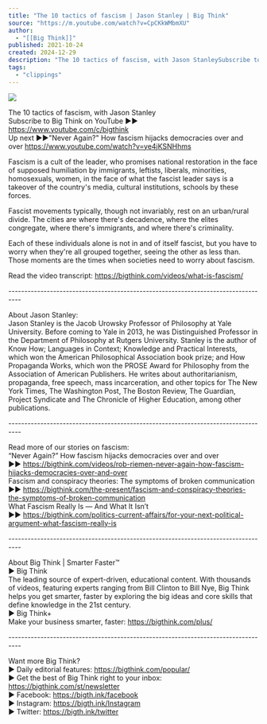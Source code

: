 ```yaml
---
title: "The 10 tactics of fascism | Jason Stanley | Big Think"
source: "https://m.youtube.com/watch?v=CpCKkWMbmXU"
author:
  - "[[Big Think]]"
published: 2021-10-24
created: 2024-12-29
description: "The 10 tactics of fascism, with Jason StanleySubscribe to Big Think on YouTube ►► https://www.youtube.com/c/bigthinkUp next ►►\"Never Again?\" How fascism hijacks democracies over and over https://www"
tags:
  - "clippings"
---
```

![](https://www.youtube.com/watch?v=CpCKkWMbmXU)  

The 10 tactics of fascism, with Jason Stanley  
Subscribe to Big Think on YouTube ►► https://www.youtube.com/c/bigthink  
Up next ►►"Never Again?" How fascism hijacks democracies over and over https://www.youtube.com/watch?v=ye4jKSNHhms  
  
Fascism is a cult of the leader, who promises national restoration in the face of supposed humiliation by immigrants, leftists, liberals, minorities, homosexuals, women, in the face of what the fascist leader says is a takeover of the country's media, cultural institutions, schools by these forces.  
  
Fascist movements typically, though not invariably, rest on an urban/rural divide. The cities are where there's decadence, where the elites congregate, where there's immigrants, and where there's criminality.  
  
Each of these individuals alone is not in and of itself fascist, but you have to worry when they're all grouped together, seeing the other as less than. Those moments are the times when societies need to worry about fascism.  
  
Read the video transcript: https://bigthink.com/videos/what-is-fascism/  
  
\----------------------------------------------------------------------------------  
  
About Jason Stanley:  
Jason Stanley is the Jacob Urowsky Professor of Philosophy at Yale University. Before coming to Yale in 2013, he was Distinguished Professor in the Department of Philosophy at Rutgers University. Stanley is the author of Know How; Languages in Context; Knowledge and Practical Interests, which won the American Philosophical Association book prize; and How Propaganda Works, which won the PROSE Award for Philosophy from the Association of American Publishers. He writes about authoritarianism, propaganda, free speech, mass incarceration, and other topics for The New York Times, The Washington Post, The Boston Review, The Guardian, Project Syndicate and The Chronicle of Higher Education, among other publications.  
  
\----------------------------------------------------------------------------------  
  
Read more of our stories on fascism:  
“Never Again?” How fascism hijacks democracies over and over  
►► https://bigthink.com/videos/rob-riemen-never-again-how-fascism-hijacks-democracies-over-and-over  
Fascism and conspiracy theories: The symptoms of broken communication  
►► https://bigthink.com/the-present/fascism-and-conspiracy-theories-the-symptoms-of-broken-communication  
What Fascism Really Is — And What It Isn’t  
►► https://bigthink.com/politics-current-affairs/for-your-next-political-argument-what-fascism-really-is  
  
\----------------------------------------------------------------------------------  
  
About Big Think | Smarter Faster™  
► Big Think  
The leading source of expert-driven, educational content. With thousands of videos, featuring experts ranging from Bill Clinton to Bill Nye, Big Think helps you get smarter, faster by exploring the big ideas and core skills that define knowledge in the 21st century.  
► Big Think+  
Make your business smarter, faster: https://bigthink.com/plus/  
  
\----------------------------------------------------------------------------------  
  
Want more Big Think?  
► Daily editorial features: https://bigthink.com/popular/  
► Get the best of Big Think right to your inbox: https://bigthink.com/st/newsletter  
► Facebook: https://bigth.ink/facebook  
► Instagram: https://bigth.ink/Instagram  
► Twitter: https://bigth.ink/twitter